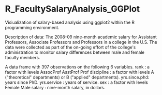 # R_FacultySalaryAnalysis_GGPlot
Visiualization of salary-based analysis using ggplot2 within the R programming environment. 

Description of data:
The 2008-09 nine-month academic salary for Assistant Professors, Associate Professors and Professors in a college in the U.S. The data were collected as part of the on-going effort of the college's administration to monitor salary differences between male and female faculty members.

A data frame with 397 observations on the following 6 variables.
rank         : a factor with levels AssocProf  AsstProf  Prof
discipline   : a factor with levels A ("theoretical" departments) 
               or B ("applied" departments).
yrs.since.phd: years since PhD.
yrs.service  : years of service.
sex          : a factor with levels  Female  Male
salary       : nine-month salary, in dollars.
